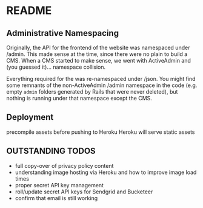 # README

## Administrative Namespacing

Originally, the API for the frontend of the website was namespaced under /admin. This made sense at the time, since there were no plain to build a CMS. When a CMS started to make sense, we went with ActiveAdmin and (you guessed it)... namespace collision. 

Everything required for the was re-namespaced under /json. You might find some remnants of the non-ActiveAdmin /admin namespace in the code (e.g. empty `admin` folders generated by Rails that were never deleted), but nothing is running under that namespace except the CMS.

## Deployment

precompile assets before pushing to Heroku
Heroku will serve static assets

## OUTSTANDING TODOS

- full copy-over of privacy policy content
- understanding image hosting via Heroku and how to improve image load times
- proper secret API key management
- roll/update secret API keys for Sendgrid and Bucketeer
- confirm that email is still working